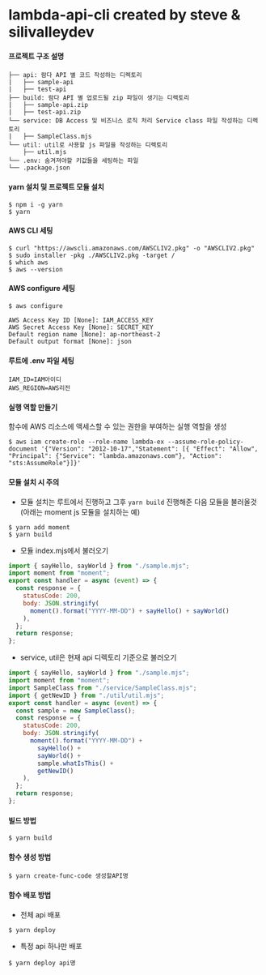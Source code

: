 # lambda-api-cli created by steve & silivalleydev

#### 프로젝트 구조 설명

```
├── api: 람다 API 별 코드 작성하는 디렉토리
|   ├── sample-api
|   ├── test-api
├── build: 람다 API 별 업로드될 zip 파일이 생기는 디렉토리
|   ├── sample-api.zip
|   ├── test-api.zip
└── service: DB Access 및 비즈니스 로직 처리 Service class 파일 작성하는 디렉토리
|   ├── SampleClass.mjs
└── util: util로 사용할 js 파일을 작성하는 디렉토리
    ├── util.mjs
└── .env: 숨겨져야할 키값들을 세팅하는 파일
└── .package.json
```

#### yarn 설치 및 프로젝트 모듈 설치

```
$ npm i -g yarn
$ yarn
```

#### AWS CLI 세팅

```
$ curl "https://awscli.amazonaws.com/AWSCLIV2.pkg" -o "AWSCLIV2.pkg"
$ sudo installer -pkg ./AWSCLIV2.pkg -target /
$ which aws
$ aws --version
```

#### AWS configure 세팅

```
$ aws configure

AWS Access Key ID [None]: IAM_ACCESS_KEY
AWS Secret Access Key [None]: SECRET_KEY
Default region name [None]: ap-northeast-2
Default output format [None]: json
```

#### 루트에 .env 파일 세팅

```
IAM_ID=IAM아이디
AWS_REGION=AWS리전
```

#### 실행 역할 만들기

함수에 AWS 리소스에 액세스할 수 있는 권한을 부여하는 실행 역할을 생성

```
$ aws iam create-role --role-name lambda-ex --assume-role-policy-document '{"Version": "2012-10-17","Statement": [{ "Effect": "Allow", "Principal": {"Service": "lambda.amazonaws.com"}, "Action": "sts:AssumeRole"}]}'
```

#### 모듈 설치 시 주의

- 모듈 설치는 루트에서 진행하고 그후 `yarn build` 진행해준 다음 모듈을 불러올것(아래는 moment js 모듈을 설치하는 예)

```
$ yarn add moment
$ yarn build
```

- 모듈 index.mjs에서 불러오기

```js
import { sayHello, sayWorld } from "./sample.mjs";
import moment from "moment";
export const handler = async (event) => {
  const response = {
    statusCode: 200,
    body: JSON.stringify(
      moment().format("YYYY-MM-DD") + sayHello() + sayWorld()
    ),
  };
  return response;
};
```

- service, util은 현재 api 디렉토리 기준으로 불러오기

```js
import { sayHello, sayWorld } from "./sample.mjs";
import moment from "moment";
import SampleClass from "./service/SampleClass.mjs";
import { getNewID } from "./util/util.mjs";
export const handler = async (event) => {
  const sample = new SampleClass();
  const response = {
    statusCode: 200,
    body: JSON.stringify(
      moment().format("YYYY-MM-DD") +
        sayHello() +
        sayWorld() +
        sample.whatIsThis() +
        getNewID()
    ),
  };
  return response;
};
```

#### 빌드 방법

```
$ yarn build
```

#### 함수 생성 방법

```
$ yarn create-func-code 생성할API명
```

#### 함수 배포 방법

- 전체 api 배포

```
$ yarn deploy
```

- 특정 api 하나만 배포

```
$ yarn deploy api명
```
